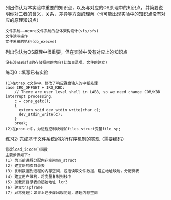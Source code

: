 列出你认为本实验中重要的知识点，以及与对应的OS原理中的知识点，并简要说明你对二者的含义，关系，差异等方面的理解（也可能出现实验中的知识点没有对应的原理知识点）
	
	文件系统——ucore文件系统的总体架构设计(vfs/sfs)
	文件读写操作
	文件系统的执行(do_execve)

列出你认为OS原理中很重要，但在实验中没有对应上的知识点

	没有涉及到sfs的存储框架的内容(比如目录项、文件的建立)

练习0：填写已有实验
	
	(1)在trap.c文件中，修改了响应键盘输入的中断处理
	case IRQ_OFFSET + IRQ_KBD:
        // There are user level shell in LAB8, so we need change COM/KBD interrupt processing.
        c = cons_getc();
        {
          extern void dev_stdin_write(char c);
          dev_stdin_write(c);
        }
        break;
	(2)在proc.c中，为进程控制块增加files_struct变量file_sp;
	
练习2: 完成基于文件系统的执行程序机制的实现（需要编码）
	
	修改load_icode()函数
	主要步骤如下:
	(1) 为当前进程分配内存空间mm_struct
    (2) 建立新的页目录表
    (3) 复制数据到进程的内存空间，包括读取文件数据，建立地址映射，分配页表
    (4) 建立用户堆栈，将变量复制到栈中
    (5) 加载页目录表的起始地址 lcr3
    (6) 建立trapframe
    (7) 异常处理：如果上述步骤出现问题，清理内存空间
     